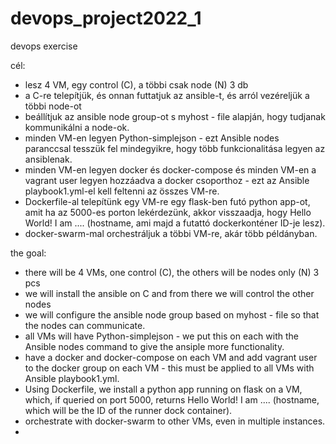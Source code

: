 # devops_project2022_1
devops exercise

cél:
- lesz 4 VM, egy control (C), a többi csak node (N) 3 db
- a C-re telepítjük, és onnan futtatjuk az ansible-t, és arról vezéreljük a többi node-ot
- beállítjuk az ansible node group-ot s myhost - file alapján, hogy tudjanak kommunikálni a node-ok.
- minden VM-en legyen Python-simplejson - ezt Ansible nodes paranccsal tesszük fel mindegyikre, hogy több funkcionalitása legyen az ansiblenak.
- minden VM-en legyen docker és docker-compose és minden VM-en a vagrant user legyen hozzáadva a docker csoporthoz - ezt az Ansible playbook1.yml-el kell feltenni az összes VM-re.
- Dockerfile-al telepítünk egy VM-re egy flask-ben futó python app-ot, amit ha az 5000-es porton lekérdezünk, akkor visszaadja, hogy Hello World! I am .... (hostname, ami majd a futattó dockerkonténer ID-je lesz).
- docker-swarm-mal orchestráljuk a többi VM-re, akár több példányban.

the goal: 
- there will be 4 VMs, one control (C), the others will be nodes only (N) 3 pcs
- we will install the ansible on C and from there we will control the other nodes
- we will configure the ansible node group based on myhost - file so that the nodes can communicate.
- all VMs will have Python-simplejson - we put this on each with the Ansible nodes command to give the ansiple more functionality.
- have a docker and docker-compose on each VM and add vagrant user to the docker group on each VM - this must be applied to all VMs with Ansible playbook1.yml.
- Using Dockerfile, we install a python app running on flask on a VM, which, if queried on port 5000, returns Hello World! I am .... (hostname, which will be the ID of the runner dock container).
- orchestrate with docker-swarm to other VMs, even in multiple instances.
-
